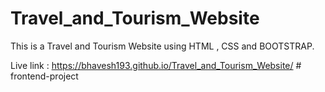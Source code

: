 # Travel_and_Tourism_Website
This is a Travel and Tourism Website using HTML , CSS and BOOTSTRAP.

Live link :
https://bhavesh193.github.io/Travel_and_Tourism_Website/
#   f r o n t e n d - p r o j e c t  
 